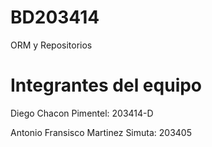 # BD203414
ORM y Repositorios

# Integrantes del equipo
Diego Chacon Pimentel: 203414-D

Antonio Fransisco Martinez Simuta: 203405

